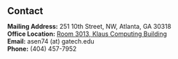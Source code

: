 <h2 style="margin: 60px 0px 10px;">Contact</h2>

<p><strong>Mailing Address:</strong> 251 10th Street, NW, Atlanta, GA 30318
<br />
<strong>Office Location:</strong> <a href="https://maps.app.goo.gl/sTBLkKCDBaAD81eA9">Room 3013, Klaus Computing Building</a>
<br />
<strong>Email:</strong> <email>asen74 (at) gatech.edu</email>
<br />
<strong>Phone:</strong> (404) 457-7952</p>
